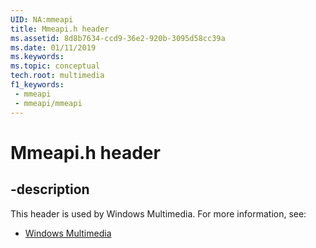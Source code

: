 ```yaml
---
UID: NA:mmeapi
title: Mmeapi.h header
ms.assetid: 8d8b7634-ccd9-36e2-920b-3095d58cc39a
ms.date: 01/11/2019
ms.keywords: 
ms.topic: conceptual
tech.root: multimedia
f1_keywords:
 - mmeapi
 - mmeapi/mmeapi
---
```


# Mmeapi.h header


## -description

This header is used by Windows Multimedia. For more information, see:

- [Windows Multimedia](../_multimedia/index.md)

